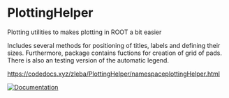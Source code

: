 # PlottingHelper
Plotting utilities to makes plotting in ROOT a bit easier

Includes several methods for positioning of titles, labels and defining their sizes.
Furthermore, package contains fuctions for creation of grid of pads.
There is also an testing version of the automatic legend.

https://codedocs.xyz/zleba/PlottingHelper/namespaceplottingHelper.html

[![Documentation](https://codedocs.xyz/zleba/PlottingHelper.svg)](https://codedocs.xyz/zleba/PlottingHelper/)
